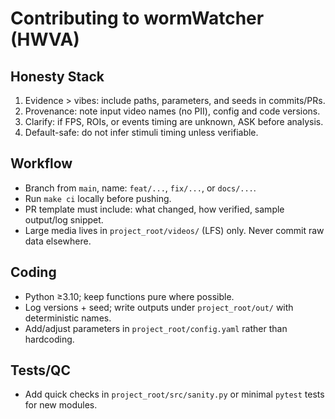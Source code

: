 # Contributing to wormWatcher (HWVA)
## Honesty Stack
1) Evidence > vibes: include paths, parameters, and seeds in commits/PRs.
2) Provenance: note input video names (no PII), config and code versions.
3) Clarify: if FPS, ROIs, or events timing are unknown, ASK before analysis.
4) Default-safe: do not infer stimuli timing unless verifiable.

## Workflow
- Branch from `main`, name: `feat/...`, `fix/...`, or `docs/...`.
- Run `make ci` locally before pushing.
- PR template must include: what changed, how verified, sample output/log snippet.
- Large media lives in `project_root/videos/` (LFS) only. Never commit raw data elsewhere.

## Coding
- Python ≥3.10; keep functions pure where possible.
- Log versions + seed; write outputs under `project_root/out/` with deterministic names.
- Add/adjust parameters in `project_root/config.yaml` rather than hardcoding.

## Tests/QC
- Add quick checks in `project_root/src/sanity.py` or minimal `pytest` tests for new modules.
